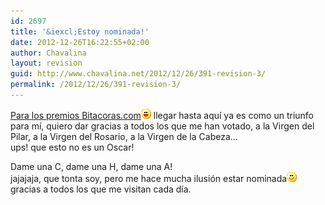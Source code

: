 ```yaml
---
id: 2697
title: '&iexcl;Estoy nominada!'
date: 2012-12-26T16:22:55+02:00
author: Chavalina
layout: revision
guid: http://www.chavalina.net/2012/12/26/391-revision-3/
permalink: /2012/12/26/391-revision-3/
---
```

<a href="http://www.bitacoras.com/noticias/archivos/finalistas_a_los_premios_2004_de_bitacorascom.php" target="_blank">Para los premios Bitacoras.com</a>![emo](/imagenes/emoticonos/risa.gif) llegar hasta aqu&iacute; ya es como un triunfo para m&iacute;, quiero dar gracias a todos los que me han votado, a la Virgen del Pilar, a la Virgen del Rosario, a la Virgen de la Cabeza…  
ups! que esto no es un Oscar!

Dame una C, dame una H, dame una A!  
jajajaja, que tonta soy, pero me hace mucha ilusi&oacute;n estar nominada![emo](/imagenes/emoticonos/sonrisa.gif) gracias a todos los que me visitan cada d&iacute;a.